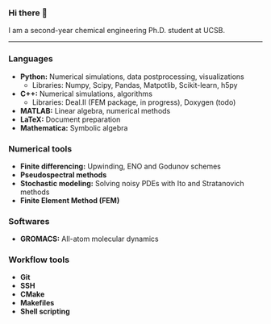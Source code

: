 ### Hi there 👋

I am a second-year chemical engineering Ph.D. student at UCSB.

---

### Languages

- **Python:** Numerical simulations, data postprocessing, visualizations
  - Libraries: Numpy, Scipy, Pandas, Matpotlib, Scikit-learn, h5py
- **C++:** Numerical simulations, algorithms
  - Libraries: Deal.II (FEM package, in progress), Doxygen (todo)
- **MATLAB:** Linear algebra, numerical methods
- **LaTeX:** Document preparation
- **Mathematica:** Symbolic algebra

### Numerical tools

- **Finite differencing:** Upwinding, ENO and Godunov schemes
- **Pseudospectral methods** 
- **Stochastic modeling:** Solving noisy PDEs with Ito and Stratanovich methods
- **Finite Element Method (FEM)**

### Softwares

- **GROMACS:** All-atom molecular dynamics

### Workflow tools

- **Git**
- **SSH**
- **CMake**
- **Makefiles**
- **Shell scripting**
